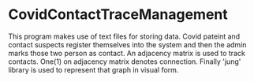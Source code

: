 # CovidContactTraceManagement

This program makes use of text files for storing data. Covid pateint and contact suspects register themselves into the system and then the admin marks those two person as contact. An adjacency matrix is used to track contacts. One(1) on adjacency matrix denotes connection. Finally 'jung' library is used to represent that graph in visual form. 
